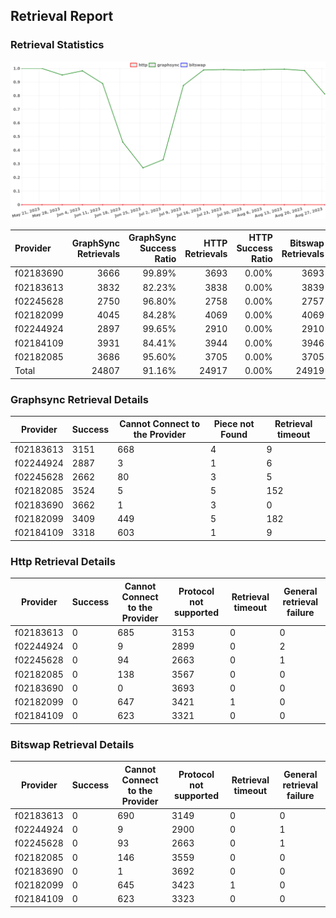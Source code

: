 ## Retrieval Report
### Retrieval Statistics
<img src="https://raw.githubusercontent.com/data-preservation-programs/filplus-checker-assets/main/filecoin-project/filecoin-plus-large-datasets/issues/1970/1693185903464.png"/>

| Provider  | GraphSync Retrievals | GraphSync Success Ratio | HTTP Retrievals | HTTP Success Ratio | Bitswap Retrievals | Bitswap Success Ratio |
| :-------- | -------------------: | ----------------------: | --------------: | -----------------: | -----------------: | --------------------: |
| f02183690 |                 3666 |                  99.89% |            3693 |              0.00% |               3693 |                 0.00% |
| f02183613 |                 3832 |                  82.23% |            3838 |              0.00% |               3839 |                 0.00% |
| f02245628 |                 2750 |                  96.80% |            2758 |              0.00% |               2757 |                 0.00% |
| f02182099 |                 4045 |                  84.28% |            4069 |              0.00% |               4069 |                 0.00% |
| f02244924 |                 2897 |                  99.65% |            2910 |              0.00% |               2910 |                 0.00% |
| f02184109 |                 3931 |                  84.41% |            3944 |              0.00% |               3946 |                 0.00% |
| f02182085 |                 3686 |                  95.60% |            3705 |              0.00% |               3705 |                 0.00% |
| Total     |                24807 |                  91.16% |           24917 |              0.00% |              24919 |                 0.00% |

### Graphsync Retrieval Details
| Provider  | Success | Cannot Connect to the Provider | Piece not Found | Retrieval timeout |
| --------- | ------- | ------------------------------ | --------------- | ----------------- |
| f02183613 | 3151    | 668                            | 4               | 9                 |
| f02244924 | 2887    | 3                              | 1               | 6                 |
| f02245628 | 2662    | 80                             | 3               | 5                 |
| f02182085 | 3524    | 5                              | 5               | 152               |
| f02183690 | 3662    | 1                              | 3               | 0                 |
| f02182099 | 3409    | 449                            | 5               | 182               |
| f02184109 | 3318    | 603                            | 1               | 9                 |

### Http Retrieval Details
| Provider  | Success | Cannot Connect to the Provider | Protocol not supported | Retrieval timeout | General retrieval failure |
| --------- | ------- | ------------------------------ | ---------------------- | ----------------- | ------------------------- |
| f02183613 | 0       | 685                            | 3153                   | 0                 | 0                         |
| f02244924 | 0       | 9                              | 2899                   | 0                 | 2                         |
| f02245628 | 0       | 94                             | 2663                   | 0                 | 1                         |
| f02182085 | 0       | 138                            | 3567                   | 0                 | 0                         |
| f02183690 | 0       | 0                              | 3693                   | 0                 | 0                         |
| f02182099 | 0       | 647                            | 3421                   | 1                 | 0                         |
| f02184109 | 0       | 623                            | 3321                   | 0                 | 0                         |

### Bitswap Retrieval Details
| Provider  | Success | Cannot Connect to the Provider | Protocol not supported | Retrieval timeout | General retrieval failure |
| --------- | ------- | ------------------------------ | ---------------------- | ----------------- | ------------------------- |
| f02183613 | 0       | 690                            | 3149                   | 0                 | 0                         |
| f02244924 | 0       | 9                              | 2900                   | 0                 | 1                         |
| f02245628 | 0       | 93                             | 2663                   | 0                 | 1                         |
| f02182085 | 0       | 146                            | 3559                   | 0                 | 0                         |
| f02183690 | 0       | 1                              | 3692                   | 0                 | 0                         |
| f02182099 | 0       | 645                            | 3423                   | 1                 | 0                         |
| f02184109 | 0       | 623                            | 3323                   | 0                 | 0                         |
